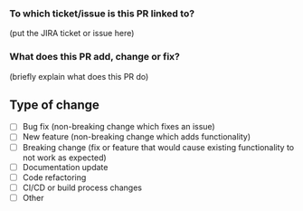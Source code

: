 ### To which ticket/issue is this PR linked to?

(put the JIRA ticket or issue here)


### What does this PR add, change or fix?

(briefly explain what does this PR do)



## Type of change

- [ ] Bug fix (non-breaking change which fixes an issue)
- [ ] New feature (non-breaking change which adds functionality)
- [ ] Breaking change (fix or feature that would cause existing functionality to not work as expected)
- [ ] Documentation update
- [ ] Code refactoring
- [ ] CI/CD or build process changes
- [ ] Other